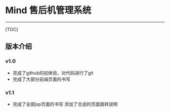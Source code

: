 # Mind 售后机管理系统

------

[TOC]

## 版本介绍

### v1.0

- 完成了github的初体验，对代码进行了git
- 完成了大部分前端页面的书写

### v1.1
- 完成了全部jsp页面的书写 添加了合适的页面跳转说明
